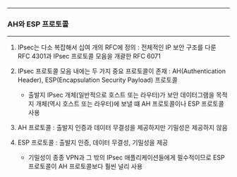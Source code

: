 -----
### AH와 ESP 프로토콜
-----
1. IPsec는 다소 복잡해서 십여 개의 RFC에 정의 : 전체적인 IP 보안 구조를 다룬 RFC 4301과 IPsec 프로토콜 모음을 개괄한 RFC 6071
2. IPsec 프로토콜 모음 내에는 두 가지 중요 프로토콜이 존재 : AH(Authentication Header), ESP(Encapsulation Security Payload) 프로토콜
   - 출발지 IPsec 개체(일반적으로 호스트 또는 라우터)가 보안 데이터그램을 목적지 개체(역시 호스트 또는 라우터)에 보낼 떄 AH 프로토콜이나 ESP 프로토콜 사용

3. AH 프로토콜 : 출발지 인증과 데이터 무결성을 제공하지만 기밀성은 제공하지 않음
4. ESP 프로토콜 : 출발지 인증, 데이터 무결성, 기밀성을 제공
   - 기밀성이 종종 VPN과 그 밖의 IPsec 애플리케이션들에게 필수적이므로 ESP 프로토콜이 AH 프로토콜보다 훨씬 널리 사용
